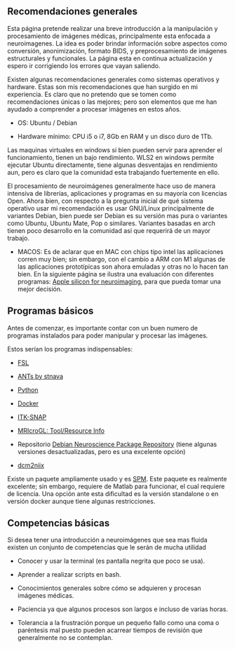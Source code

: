 ## Recomendaciones generales

Esta página pretende realizar una breve introducción a la manipulación y procesamiento de imágenes médicas, principalmente esta enfocada a neuroimagenes. La idea es poder brindar información sobre aspectos como conversión, anonimización, formato BIDS, y preprocesamiento de imágenes estructurales y funcionales. La página esta en continua actualización y espero ir corrigiendo los errores que vayan saliendo.

Existen algunas recomendaciones generales como sistemas operativos y hardware. Estas son mis recomendaciones que han surgido en mi experiencia. Es claro que no pretendo que se tomen como recomendaciones únicas o las mejores; pero son elementos que me han ayudado a comprender a procesar imágenes en estos años.  

- OS: Ubuntu / Debian

- Hardware mínimo: CPU i5 o i7, 8Gb en RAM y un disco duro de 1Tb.

Las maquinas virtuales en windows si bien pueden servir para aprender el funcionamiento, tienen un bajo rendimiento. WLS2 en windows permite ejecutar Ubuntu directamente, tiene algunas desventajas en rendimiento aun, pero es claro que la comunidad esta trabajando fuertemente en ello.

El procesamiento de neuroimágenes generalmente hace uso de manera intensiva de librerías, aplicaciones y programas en su mayoría con licencias Open. Ahora bien, con respecto a la pregunta inicial de qué sistema operativo usar mi recomendación es usar GNU/Linux principalmente de variantes Debian, bien puede ser Debian es su versión mas pura o variantes como Ubuntu, Ubuntu Mate, Pop o similares. Variantes basadas en arch tienen poco desarrollo en la comunidad así que requerirá de un mayor trabajo.

- MACOS: Es de aclarar que en MAC con chips tipo intel las aplicaciones corren muy bien; sin embargo, con el cambio a ARM con M1 algunas de las aplicaciones prototípicas son ahora emuladas y otras no lo hacen tan bien. En la siguiente página se ilustra una evaluación con diferentes programas: [Apple silicon for neuroimaging](https://github.com/neurolabusc/AppleSiliconForNeuroimaging), para que pueda tomar una mejor decisión.

## Programas básicos

Antes de comenzar, es importante contar con un buen numero de programas instalados para poder manipular y procesar las imágenes.

Estos serían los programas indispensables:

- [FSL](https://fsl.fmrib.ox.ac.uk/fsl/fslwiki)

- [ANTs by stnava](http://stnava.github.io/ANTs/)

- [Python](https://www.python.org/)

- [Docker](https://docs.docker.com/engine/install/)

- [ITK-SNAP ](http://www.itksnap.org/pmwiki/pmwiki.php)

- [MRIcroGL: Tool/Resource Info](https://www.nitrc.org/projects/mricrogl/)

- Repositorio [Debian Neuroscience Package Repository](https://neuro.debian.net/) (tiene algunas versiones desactualizadas, pero es una excelente opción)

- [dcm2niix](https://github.com/rordenlab/dcm2niix)

Existe un paquete ampliamente usado y es [SPM](https://www.fil.ion.ucl.ac.uk/spm/). Este paquete es realmente excelente; sin embargo, requiere de Matlab para funcionar, el cual requiere de licencia. Una opción ante esta dificultad es la versión standalone o en versión docker aunque tiene algunas restricciones. 


## Competencias básicas

Si desea tener una introducción a neuroimágenes que sea mas fluida existen un conjunto de competencias que le serán de mucha utilidad

- Conocer y usar la terminal (es pantalla negrita que poco se usa).

- Aprender a realizar scripts en bash.

- Conocimientos generales sobre cómo se adquieren y procesan imágenes médicas.

- Paciencia ya que algunos procesos son largos e incluso de varias horas.

- Tolerancia a la frustración porque un pequeño fallo como una coma o paréntesis mal puesto pueden acarrear tiempos de revisión que generalmente no se contemplan.
